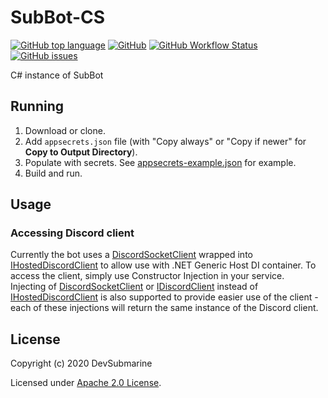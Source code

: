 # SubBot-CS
[![GitHub top language](https://img.shields.io/github/languages/top/DevSubmarine/SubBot-CS)](https://github.com/DevSubmarine/SubBot-CS) [![GitHub](https://img.shields.io/github/license/DevSubmarine/SubBot-CS)](LICENSE) [![GitHub Workflow Status](https://img.shields.io/github/workflow/status/DevSubmarine/SubBot-CS/.NET%20Core%20Build)](https://github.com/DevSubmarine/SubBot-CS/actions) [![GitHub issues](https://img.shields.io/github/issues/DevSubmarine/SubBot-CS)](https://github.com/DevSubmarine/SubBot-CS/issues)

C# instance of SubBot

## Running
1. Download or clone.
2. Add `appsecrets.json` file (with "Copy always" or "Copy if newer" for **Copy to Output Directory**).
3. Populate with secrets. See [appsecrets-example.json](SubBot/appsecrets-example.json) for example.
4. Build and run.

## Usage
### Accessing Discord client
Currently the bot uses a [DiscordSocketClient](https://discord.foxbot.me/docs/api/Discord.WebSocket.DiscordSocketClient.html) wrapped into [IHostedDiscordClient](SubBot/Services/IHostedDiscordClient.cs) to allow use with .NET Generic Host DI container. To access the client, simply use Constructor Injection in your service.  
Injecting of [DiscordSocketClient](https://discord.foxbot.me/docs/api/Discord.WebSocket.DiscordSocketClient.html) or [IDiscordClient](https://discord.foxbot.me/docs/api/Discord.IDiscordClient.html) instead of [IHostedDiscordClient](SubBot/Services/IHostedDiscordClient.cs) is also supported to provide easier use of the client - each of these injections will return the same instance of the Discord client.

## License
Copyright (c) 2020 DevSubmarine

Licensed under [Apache 2.0 License](LICENSE).

